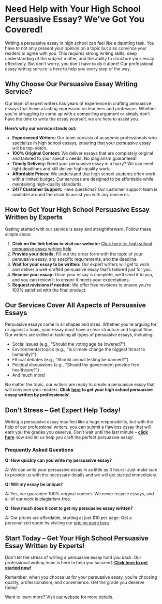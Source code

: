 # Need Help with Your High School Persuasive Essay? We’ve Got You Covered!

Writing a persuasive essay in high school can feel like a daunting task. You have to not only present your opinion on a topic but also convince your readers to agree with you. This requires strong writing skills, deep understanding of the subject matter, and the ability to structure your essay effectively. But don't worry, you don't have to do it alone! Our professional essay writing service is here to help you every step of the way.

## Why Choose Our Persuasive Essay Writing Service?

Our team of expert writers has years of experience in crafting persuasive essays that leave a lasting impression on teachers and professors. Whether you're struggling to come up with a compelling argument or simply don’t have the time to write the essay yourself, we are here to assist you.

**Here’s why our service stands out:**

- **Experienced Writers:** Our team consists of academic professionals who specialize in high school essays, ensuring that your persuasive essay will be top-notch.
- **100% Original Content:** We deliver essays that are completely original and tailored to your specific needs. No plagiarism guaranteed!
- **Timely Delivery:** Need your persuasive essay in a hurry? We can meet tight deadlines and still deliver high-quality work.
- **Affordable Prices:** We understand that high school students often work with a limited budget. Our services are designed to be affordable while maintaining high-quality standards.
- **24/7 Customer Support:** Have questions? Our customer support team is available around the clock to assist you with any concerns.

## How to Get Your High School Persuasive Essay Written by Experts

Getting started with our service is easy and straightforward. Follow these simple steps:

1. **Click on the link below to visit our website:** [Click here for high school persuasive essay writing help](https://tinyurl.com/topessay?keyword=high+school+persuasive+essay)
2. **Provide your details:** Fill out the order form with the topic of your persuasive essay, any specific requirements, and the deadline.
3. **Wait for your essay to be written:** Our expert writers will get to work and deliver a well-crafted persuasive essay that’s tailored just for you.
4. **Receive your essay:** Once your essay is complete, we’ll send it to you, and you can review it to ensure it meets your expectations.
5. **Request revisions if needed:** We offer free revisions to ensure you’re 100% satisfied with the final product.

## Our Services Cover All Aspects of Persuasive Essays

Persuasive essays come in all shapes and sizes. Whether you’re arguing for or against a topic, your essay must have a clear structure and logical flow. Our writers are skilled at tackling all types of persuasive essays, including:

- Social issues (e.g., "Should the voting age be lowered?")
- Environmental topics (e.g., "Is climate change the biggest threat to humanity?")
- Ethical debates (e.g., "Should animal testing be banned?")
- Political discussions (e.g., "Should the government provide free healthcare?")
- And much more!

No matter the topic, our writers are ready to create a persuasive essay that will convince your readers. **Click [here](https://tinyurl.com/topessay?keyword=high+school+persuasive+essay) to get your high school persuasive essay written by professionals!**

## Don't Stress – Get Expert Help Today!

Writing a persuasive essay may feel like a huge responsibility, but with the help of our professional writers, you can submit a flawless essay that will earn you the grades you deserve. Don’t wait until the last minute – **[click here](https://tinyurl.com/topessay?keyword=high+school+persuasive+essay)** now and let us help you craft the perfect persuasive essay!

### Frequently Asked Questions

**Q: How quickly can you write my persuasive essay?**

A: We can write your persuasive essay in as little as 3 hours! Just make sure to provide us with the necessary details and we will get started immediately.

**Q: Will my essay be unique?**

A: Yes, we guarantee 100% original content. We never recycle essays, and all of our work is plagiarism-free.

**Q: How much does it cost to get my persuasive essay written?**

A: Our prices are affordable, starting at just $10 per page. Get a personalized quote by visiting our [pricing page here](https://tinyurl.com/topessay?keyword=high+school+persuasive+essay).

## Start Today – Get Your High School Persuasive Essay Written by Experts!

Don't let the stress of writing a persuasive essay hold you back. Our professional writing team is here to help you succeed. **[Click here to get started now!](https://tinyurl.com/topessay?keyword=high+school+persuasive+essay)**

Remember, when you choose us for your persuasive essay, you’re choosing quality, professionalism, and convenience. Get the grade you deserve today!

Want to learn more? Visit [our website](https://tinyurl.com/topessay?keyword=high+school+persuasive+essay) for more details.
